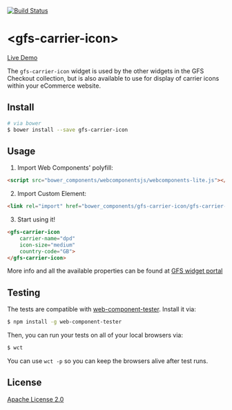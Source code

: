[![Build Status](https://travis-ci.org/GlobalFreightSolutions/gfs-carrier-icon.svg?branch=develop)](https://travis-ci.org/GlobalFreightSolutions/gfs-carrier-icon)


# &lt;gfs-carrier-icon&gt;

[Live Demo](http://codepen.io/globalfreight/pen/b8bd321a0f5e67df4081836a3f93809f)

The `gfs-carrier-icon` widget is used by the other widgets in the GFS Checkout collection, but is also available to use for display of carrier icons within your eCommerce website.

## Install

```bash
# via bower
$ bower install --save gfs-carrier-icon
```

## Usage

1. Import Web Components' polyfill:

```html
<script src="bower_components/webcomponentsjs/webcomponents-lite.js"></script>
```

2. Import Custom Element:

```html
<link rel="import" href="bower_components/gfs-carrier-icon/gfs-carrier-icon.html">
```

3. Start using it!

<!---
```
<custom-element-demo>
    <template>
        <script src="../webcomponentsjs/webcomponents-lite.js"></script>
        <link rel="import" href="gfs-carrier-icon.html">
        <next-code-block></next-code-block>
    </template>
</custom-element-demo>
```
-->

```html
<gfs-carrier-icon
    carrier-name="dpd"
    icon-size="medium"
    country-code="GB">
</gfs-carrier-icon>
```

More info and all the available properties can be found at [GFS widget portal](http://gfsdeveloperportal.azurewebsites.net/info/documentation/gfs-checkout/the-gfs-checkout-widgets/carrier-icon-widget/ "The GFS Carrier Icon Widget")


## Testing

The tests are compatible with [web-component-tester](https://github.com/Polymer/web-component-tester). Install it via:

```bash
$ npm install -g web-component-tester
```

Then, you can run your tests on all of your local browsers via:

```bash
$ wct
```

You can use `wct -p` so you can keep the browsers alive after test runs.

## License

[Apache License 2.0](https://www.apache.org/licenses/LICENSE-2.0.html)